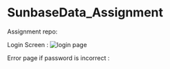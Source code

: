 # SunbaseData_Assignment
Assignment repo:

Login Screen :
![login page](https://github.com/HappyBoy08/SunbaseData_Assignment/assets/114865567/aa5ffa55-2cbf-4801-85b5-75bd778d1901)

Error page if password is incorrect :
